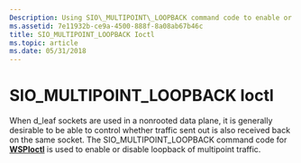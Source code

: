 ```yaml
---
Description: Using SIO\_MULTIPOINT\_LOOPBACK command code to enable or disable loopback of multipoint traffic.
ms.assetid: 7e11932b-ce9a-4500-888f-8a08ab67b46c
title: SIO_MULTIPOINT_LOOPBACK Ioctl
ms.topic: article
ms.date: 05/31/2018
---
```


# SIO\_MULTIPOINT\_LOOPBACK Ioctl

When d\_leaf sockets are used in a nonrooted data plane, it is generally desirable to be able to control whether traffic sent out is also received back on the same socket. The SIO\_MULTIPOINT\_LOOPBACK command code for [**WSPIoctl**](https://msdn.microsoft.com/library/ms742282(v=VS.85).aspx) is used to enable or disable loopback of multipoint traffic.

 

 



